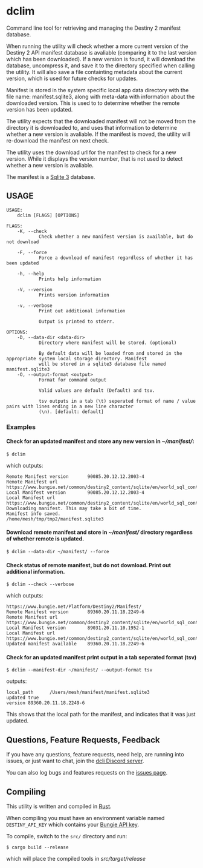 # dclim

Command line tool for retrieving and managing the Destiny 2 manifest database.

When running the utility will check whether a more current version of the Destiny 2 API manifest database is avaliable (comparing it to the last version which has been downloaded). If a new version is found, it will download the database, uncompress it, and save it to the directory specified when calling the utility. It will also save a file containting metadata about the current version, which is used for future checks for updates.

Manifest is stored in the system specific local app data directory with the file name:
manifest.sqlite3, along with meta-data with information about the downloaded
version. This is used to to determine whether the remote version has been updated.

The utility expects that the downloaded manifest will not be moved from the directory it is downloaded to, and uses that information to determine whether a new version is avaliable. If the manifest is moved, the utility will re-download the manifest on next check.

The utility uses the download url for the manifest to check for a new version. While it displays the version number, that is not used to detect whether a new version is avaliable.

The manifest is a [Sqlite 3](https://www.sqlite.org/index.html) database.

## USAGE
```
USAGE:
    dclim [FLAGS] [OPTIONS]

FLAGS:
    -K, --check      
            Check whether a new manifest version is available, but do not download

    -F, --force      
            Force a download of manifest regardless of whether it has been updated

    -h, --help       
            Prints help information

    -V, --version    
            Prints version information

    -v, --verbose    
            Print out additional information
            
            Output is printed to stderr.

OPTIONS:
    -D, --data-dir <data-dir>       
            Directory where manifest will be stored. (optional)
            
            By default data will be loaded from and stored in the appropriate system local storage directory. Manifest
            will be stored in a sqlite3 database file named manifest.sqlite3
    -O, --output-format <output>    
            Format for command output
            
            Valid values are default (Default) and tsv.
            
            tsv outputs in a tab (\t) seperated format of name / value pairs with lines ending in a new line character
            (\n). [default: default]
```

### Examples

#### Check for an updated manifest and store any new version in *~/manifest/*:
```
$ dclim
```

which outputs:

```
Remote Manifest version       90085.20.12.12.2003-4
Remote Manifest url           https://www.bungie.net/common/destiny2_content/sqlite/en/world_sql_content_4538153d085eb7c87e59c58aefc70fb1.content
Local Manifest version        90085.20.12.12.2003-4
Local Manifest url            https://www.bungie.net/common/destiny2_content/sqlite/en/world_sql_content_4538153d085eb7c87e59c58aefc70fb1.content
Downloading manifest. This may take a bit of time.
Manifest info saved.
/home/mesh/tmp/tmp2/manifest.sqlite3
```

#### Download remote manifest and store in *~/manifest/* directory regardless of whether remote is updated.
```
$ dclim --data-dir ~/manifest/ --force
```

#### Check status of remote manifest, but do not download. Print out additional information.
```
$ dclim --check --verbose
```

which outputs:

```
https://www.bungie.net/Platform/Destiny2/Manifest/
Remote Manifest version       89360.20.11.18.2249-6
Remote Manifest url           https://www.bungie.net/common/destiny2_content/sqlite/en/world_sql_content_df27bd2a2e07a18c6f4b53c68449afd4.content
Local Manifest version        89031.20.11.10.1952-1
Local Manifest url            https://www.bungie.net/common/destiny2_content/sqlite/en/world_sql_content_43b136a4cf20d3fe266da21319600a31.content
Updated manifest available    89360.20.11.18.2249-6
```

#### Check for an updated manifest print output in a tab seperated format (tsv)

```
$ dclim --manifest-dir ~/manifest/ --output-format tsv
```

outputs:

```
local_path      /Users/mesh/manifest/manifest.sqlite3
updated true
version 89360.20.11.18.2249-6
```

This shows that the local path for the manifest, and indicates that it was just updated.

## Questions, Feature Requests, Feedback

If you have any questions, feature requests, need help, are running into issues, or just want to chat, join the [dcli Discord server](https://discord.gg/2Y8bV2Mq3p).

You can also log bugs and features requests on the [issues page](https://github.com/mikechambers/dcli/issues).


## Compiling

This utility is written and compiled in [Rust](https://www.rust-lang.org/).

When compiling you must have an environment variable named `DESTINY_API_KEY` which contains your [Bungie API key](https://www.bungie.net/en/Application).

To compile, switch to the `src/` directory and run:

```
$ cargo build --release
```

which will place the compiled tools in *src/target/release*
